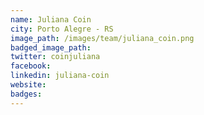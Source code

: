 ```yaml
---
name: Juliana Coin
city: Porto Alegre - RS
image_path: /images/team/juliana_coin.png
badged_image_path:
twitter: coinjuliana
facebook:
linkedin: juliana-coin
website:
badges:
---
```

